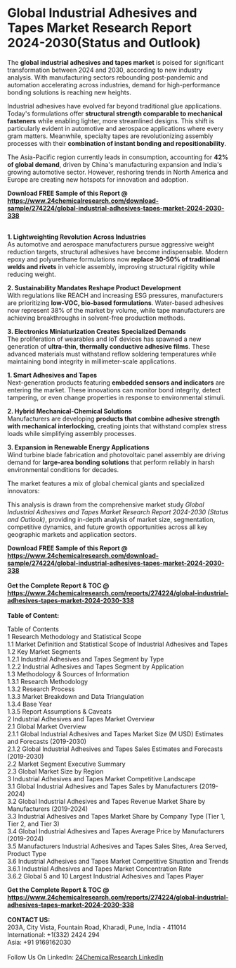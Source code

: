 <h1>Global Industrial Adhesives and Tapes Market Research Report 2024-2030(Status and Outlook)</h1><p>The <strong>global industrial adhesives and tapes market</strong> is poised for significant transformation between 2024 and 2030, according to new industry analysis. With manufacturing sectors rebounding post-pandemic and automation accelerating across industries, demand for high-performance bonding solutions is reaching new heights.</p><p>Industrial adhesives have evolved far beyond traditional glue applications. Today's formulations offer <strong>structural strength comparable to mechanical fasteners</strong> while enabling lighter, more streamlined designs. This shift is particularly evident in automotive and aerospace applications where every gram matters. Meanwhile, specialty tapes are revolutionizing assembly processes with their <strong>combination of instant bonding and repositionability</strong>.</p><p>The Asia-Pacific region currently leads in consumption, accounting for <strong>42% of global demand</strong>, driven by China's manufacturing expansion and India's growing automotive sector. However, reshoring trends in North America and Europe are creating new hotspots for innovation and adoption.</p><div><b>Download FREE Sample of this Report @ 
            <a href="https://www.24chemicalresearch.com/download-sample/274224/global-industrial-adhesives-tapes-market-2024-2030-338">
            https://www.24chemicalresearch.com/download-sample/274224/global-industrial-adhesives-tapes-market-2024-2030-338</a></b></div><br><p><strong>1. Lightweighting Revolution Across Industries</strong><br>
As automotive and aerospace manufacturers pursue aggressive weight reduction targets, structural adhesives have become indispensable. Modern epoxy and polyurethane formulations now <strong>replace 30-50% of traditional welds and rivets</strong> in vehicle assembly, improving structural rigidity while reducing weight.</p><p><strong>2. Sustainability Mandates Reshape Product Development</strong><br>
With regulations like REACH and increasing ESG pressures, manufacturers are prioritizing <strong>low-VOC, bio-based formulations</strong>. Water-based adhesives now represent 38% of the market by volume, while tape manufacturers are achieving breakthroughs in solvent-free production methods.</p><p><strong>3. Electronics Miniaturization Creates Specialized Demands</strong><br>
The proliferation of wearables and IoT devices has spawned a new generation of <strong>ultra-thin, thermally conductive adhesive films</strong>. These advanced materials must withstand reflow soldering temperatures while maintaining bond integrity in millimeter-scale applications.</p><p><strong>1. Smart Adhesives and Tapes</strong><br>
Next-generation products featuring <strong>embedded sensors and indicators</strong> are entering the market. These innovations can monitor bond integrity, detect tampering, or even change properties in response to environmental stimuli.</p><p><strong>2. Hybrid Mechanical-Chemical Solutions</strong><br>
Manufacturers are developing <strong>products that combine adhesive strength with mechanical interlocking</strong>, creating joints that withstand complex stress loads while simplifying assembly processes.</p><p><strong>3. Expansion in Renewable Energy Applications</strong><br>
Wind turbine blade fabrication and photovoltaic panel assembly are driving demand for <strong>large-area bonding solutions</strong> that perform reliably in harsh environmental conditions for decades.</p><p>The market features a mix of global chemical giants and specialized innovators:</p><p>This analysis is drawn from the comprehensive market study <em>Global Industrial Adhesives and Tapes Market Research Report 2024-2030 (Status and Outlook)</em>, providing in-depth analysis of market size, segmentation, competitive dynamics, and future growth opportunities across all key geographic markets and application sectors.</p><div><b>Download FREE Sample of this Report @ 
            <a href="https://www.24chemicalresearch.com/download-sample/274224/global-industrial-adhesives-tapes-market-2024-2030-338">
            https://www.24chemicalresearch.com/download-sample/274224/global-industrial-adhesives-tapes-market-2024-2030-338</a></b></div><br><div><b>Get the Complete Report & TOC @ 
            <a href="https://www.24chemicalresearch.com/reports/274224/global-industrial-adhesives-tapes-market-2024-2030-338">
            https://www.24chemicalresearch.com/reports/274224/global-industrial-adhesives-tapes-market-2024-2030-338</a></b></div><br>
            <b>Table of Content:</b><p>Table of Contents<br />
1 Research Methodology and Statistical Scope<br />
1.1 Market Definition and Statistical Scope of Industrial Adhesives and Tapes<br />
1.2 Key Market Segments<br />
1.2.1 Industrial Adhesives and Tapes Segment by Type<br />
1.2.2 Industrial Adhesives and Tapes Segment by Application<br />
1.3 Methodology & Sources of Information<br />
1.3.1 Research Methodology<br />
1.3.2 Research Process<br />
1.3.3 Market Breakdown and Data Triangulation<br />
1.3.4 Base Year<br />
1.3.5 Report Assumptions & Caveats<br />
2 Industrial Adhesives and Tapes Market Overview<br />
2.1 Global Market Overview<br />
2.1.1 Global Industrial Adhesives and Tapes Market Size (M USD) Estimates and Forecasts (2019-2030)<br />
2.1.2 Global Industrial Adhesives and Tapes Sales Estimates and Forecasts (2019-2030)<br />
2.2 Market Segment Executive Summary<br />
2.3 Global Market Size by Region<br />
3 Industrial Adhesives and Tapes Market Competitive Landscape<br />
3.1 Global Industrial Adhesives and Tapes Sales by Manufacturers (2019-2024)<br />
3.2 Global Industrial Adhesives and Tapes Revenue Market Share by Manufacturers (2019-2024)<br />
3.3 Industrial Adhesives and Tapes Market Share by Company Type (Tier 1, Tier 2, and Tier 3)<br />
3.4 Global Industrial Adhesives and Tapes Average Price by Manufacturers (2019-2024)<br />
3.5 Manufacturers Industrial Adhesives and Tapes Sales Sites, Area Served, Product Type<br />
3.6 Industrial Adhesives and Tapes Market Competitive Situation and Trends<br />
3.6.1 Industrial Adhesives and Tapes Market Concentration Rate<br />
3.6.2 Global 5 and 10 Largest Industrial Adhesives and Tapes Player</p><div><b>Get the Complete Report & TOC @ 
            <a href="https://www.24chemicalresearch.com/reports/274224/global-industrial-adhesives-tapes-market-2024-2030-338">
            https://www.24chemicalresearch.com/reports/274224/global-industrial-adhesives-tapes-market-2024-2030-338</a></b></div><br><b>CONTACT US:</b><br>
            203A, City Vista, Fountain Road, Kharadi, Pune, India - 411014<br>
            International: +1(332) 2424 294<br>
            Asia: +91 9169162030 <br><br>
            Follow Us On LinkedIn: <a href="https://www.linkedin.com/company/24chemicalresearch/">24ChemicalResearch LinkedIn</a>